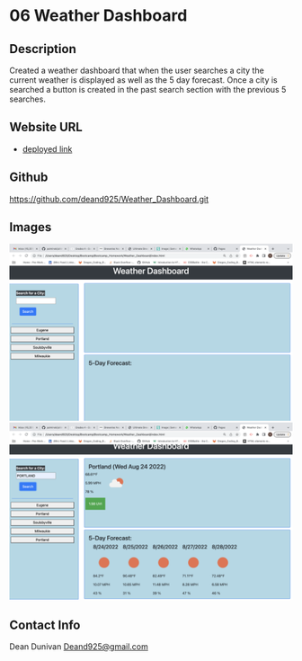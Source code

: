 # 06 Weather Dashboard

## Description

Created a weather dashboard that when the user searches a city the current weather is displayed as well as the 5 day forecast. Once a city is searched a button is created in the past search section with the previous 5 searches. 

## Website URL 

* [deployed link](https://deand925.github.io/Weather_Dashboard/)

## Github

https://github.com/deand925/Weather_Dashboard.git


## Images

<img src="assets/images/Screen Shot 2022-08-24 at 9.26.36 AM.png">

<img src="assets/images/Screen Shot 2022-08-24 at 9.26.55 AM.png">

## Contact Info

Dean Dunivan
Deand925@gmail.com
